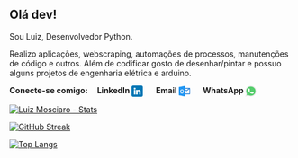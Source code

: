 ## Olá dev!
<p align="left">Sou Luiz, Desenvolvedor Python.</p>
<p>Realizo aplicações, webscraping, automações de processos, manutenções de código e outros.
Além de codificar gosto de desenhar/pintar e possuo alguns projetos de engenharia elétrica e arduino.
</p>

<b>
<p align="left">Conecte-se comigo:&nbsp;&nbsp;&nbsp;&nbsp;
LinkedIn
<a align="center" href="https://www.linkedin.com/in/luizmosciaro/" target="blank">
<img align="center" src="https://github.com/LuizMosciaro/LuizMosciaro/blob/main/linkedin.png" height="20"></a> 
&nbsp;&nbsp;&nbsp;&nbsp;&nbsp;&nbsp;Email
<a align="center" href="mailto:edu.mosciaro@live.com" target="blank">
<img align="center" src="https://github.com/LuizMosciaro/LuizMosciaro/blob/main/outlook.png" height="20"></a>
&nbsp;&nbsp;&nbsp;&nbsp;&nbsp;&nbsp;WhatsApp
<a align="center" href="https://wa.me/5592992754311?text=Ola%20Luiz%20Mosciaro,%20encontrei%20seu%20contato%20no%20GitHub." target="blank">
<img align="center" src="https://github.com/LuizMosciaro/LuizMosciaro/blob/main/whatsapp.png" height="20"></a>
</b>
</p>

[![Luiz Mosciaro - Stats](https://github-readme-stats.vercel.app/api?username=luizmosciaro&hide=stars,&count_private=true&theme=yeblu)](https://github.com/luizmosciaro/github-readme-stats)

[![GitHub Streak](https://github-readme-streak-stats.herokuapp.com?user=LuizMosciaro&theme=yeblu&locale=pt-br&date_format=j%20M%5B%20Y%5D)](https://git.io/streak-stats)

[![Top Langs](https://github-readme-stats.vercel.app/api/top-langs/?username=luizmosciaro&layout=compact&theme=yeblu&locale=pt-br)](https://github.com/anuraghazra/github-readme-stats)
